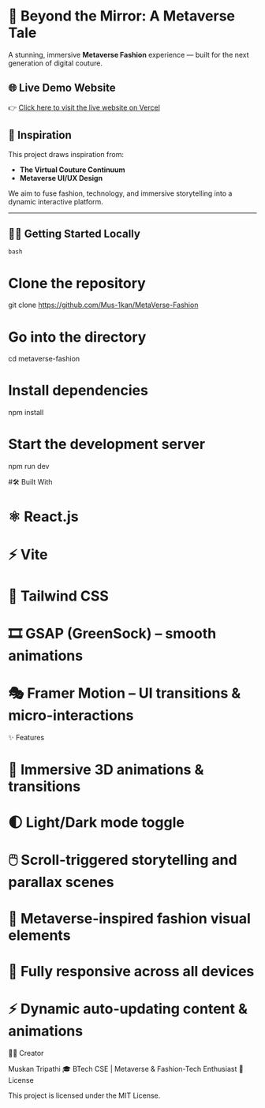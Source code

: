# 👗 Beyond the Mirror: A Metaverse Tale

A stunning, immersive **Metaverse Fashion** experience — built for the next generation of digital couture.

## 🌐 Live Demo Website
👉 [Click here to visit the live website on Vercel](https://meta-verse-fashion-ye9u.vercel.app/)


## 🧠 Inspiration

This project draws inspiration from:
- **The Virtual Couture Continuum**
- **Metaverse UI/UX Design**
  
We aim to fuse fashion, technology, and immersive storytelling into a dynamic interactive platform.

---

## 🧑‍💻 Getting Started Locally

```bash```
# Clone the repository
git clone https://github.com/Mus-1kan/MetaVerse-Fashion

# Go into the directory
cd metaverse-fashion

# Install dependencies
npm install

# Start the development server
npm run dev

#🛠 Built With

  #  ⚛️ React.js

  # ⚡ Vite

  #  🎨 Tailwind CSS

  #  🎞️ GSAP (GreenSock) – smooth animations

  #  🎭 Framer Motion – UI transitions & micro-interactions

✨ Features

   # 🎥 Immersive 3D animations & transitions

   # 🌓 Light/Dark mode toggle

   # 🖱️ Scroll-triggered storytelling and parallax scenes

   # 🧵 Metaverse-inspired fashion visual elements

   # 📱 Fully responsive across all devices

   # ⚡ Dynamic auto-updating content & animations

👩‍💻 Creator

Muskan Tripathi
🎓 BTech CSE | Metaverse & Fashion-Tech Enthusiast
📄 License

This project is licensed under the MIT License.

